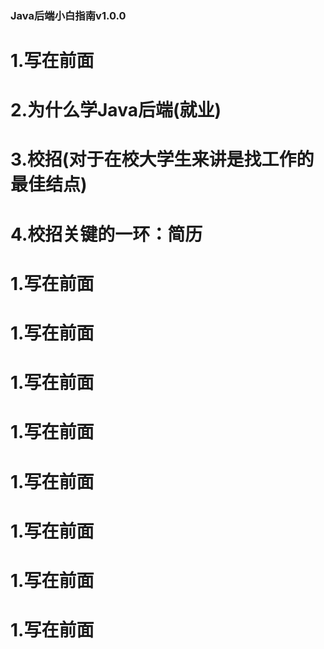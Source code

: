### Java后端小白指南v1.0.0
# 1.写在前面
# 2.为什么学Java后端(就业)
# 3.校招(对于在校大学生来讲是找工作的最佳结点)
# 4.校招关键的一环：简历
# 1.写在前面
# 1.写在前面
# 1.写在前面
# 1.写在前面
# 1.写在前面
# 1.写在前面
# 1.写在前面
# 1.写在前面



